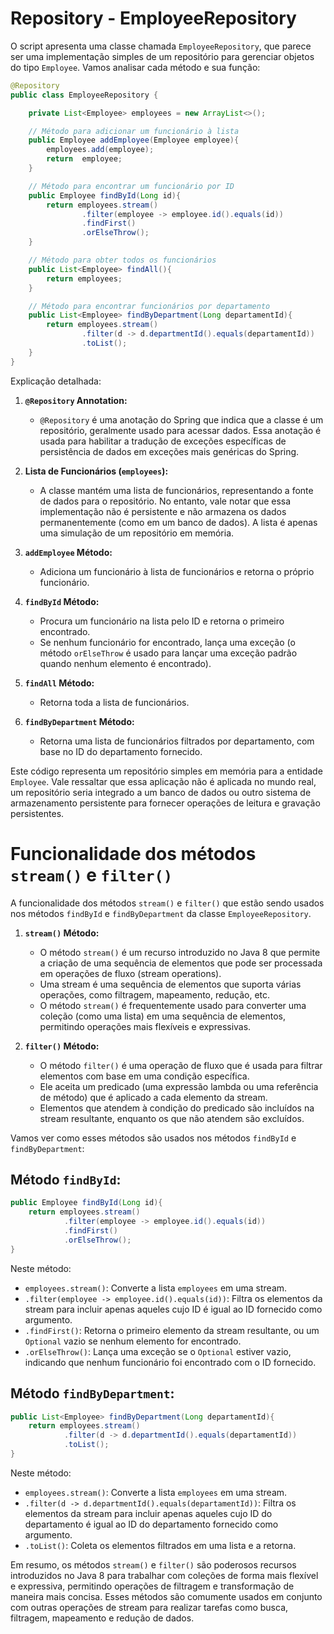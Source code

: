 # Repository - EmployeeRepository

O script apresenta uma classe chamada `EmployeeRepository`, que parece ser uma implementação simples de um repositório para gerenciar objetos do tipo `Employee`. Vamos analisar cada método e sua função:

```java
@Repository
public class EmployeeRepository {

    private List<Employee> employees = new ArrayList<>();

    // Método para adicionar um funcionário à lista
    public Employee addEmployee(Employee employee){
        employees.add(employee);
        return  employee;
    }

    // Método para encontrar um funcionário por ID
    public Employee findById(Long id){
        return employees.stream()
                .filter(employee -> employee.id().equals(id))
                .findFirst()
                .orElseThrow();
    }

    // Método para obter todos os funcionários
    public List<Employee> findAll(){
        return employees;
    }

    // Método para encontrar funcionários por departamento
    public List<Employee> findByDepartment(Long departamentId){
        return employees.stream()
                .filter(d -> d.departmentId().equals(departamentId))
                .toList();
    }
}
```

Explicação detalhada:

1. **`@Repository` Annotation:**
    - `@Repository` é uma anotação do Spring que indica que a classe é um repositório, geralmente usado para acessar dados. Essa anotação é usada para habilitar a tradução de exceções específicas de persistência de dados em exceções mais genéricas do Spring.

2. **Lista de Funcionários (`employees`):**
    - A classe mantém uma lista de funcionários, representando a fonte de dados para o repositório. No entanto, vale notar que essa implementação não é persistente e não armazena os dados permanentemente (como em um banco de dados). A lista é apenas uma simulação de um repositório em memória.

3. **`addEmployee` Método:**
    - Adiciona um funcionário à lista de funcionários e retorna o próprio funcionário.

4. **`findById` Método:**
    - Procura um funcionário na lista pelo ID e retorna o primeiro encontrado.
    - Se nenhum funcionário for encontrado, lança uma exceção (o método `orElseThrow` é usado para lançar uma exceção padrão quando nenhum elemento é encontrado).

5. **`findAll` Método:**
    - Retorna toda a lista de funcionários.

6. **`findByDepartment` Método:**
    - Retorna uma lista de funcionários filtrados por departamento, com base no ID do departamento fornecido.

Este código representa um repositório simples em memória para a entidade `Employee`. Vale ressaltar que essa aplicação não é aplicada no mundo real, um repositório seria integrado a um banco de dados ou outro sistema de armazenamento persistente para fornecer operações de leitura e gravação persistentes.

# Funcionalidade dos métodos `stream()` e `filter()`

A funcionalidade dos métodos `stream()` e `filter()` que estão sendo usados nos métodos `findById` e `findByDepartment` da classe `EmployeeRepository`.

1. **`stream()` Método:**
    - O método `stream()` é um recurso introduzido no Java 8 que permite a criação de uma sequência de elementos que pode ser processada em operações de fluxo (stream operations).
    - Uma stream é uma sequência de elementos que suporta várias operações, como filtragem, mapeamento, redução, etc.
    - O método `stream()` é frequentemente usado para converter uma coleção (como uma lista) em uma sequência de elementos, permitindo operações mais flexíveis e expressivas.

2. **`filter()` Método:**
    - O método `filter()` é uma operação de fluxo que é usada para filtrar elementos com base em uma condição específica.
    - Ele aceita um predicado (uma expressão lambda ou uma referência de método) que é aplicado a cada elemento da stream.
    - Elementos que atendem à condição do predicado são incluídos na stream resultante, enquanto os que não atendem são excluídos.

Vamos ver como esses métodos são usados nos métodos `findById` e `findByDepartment`:

## Método `findById`:

```java
public Employee findById(Long id){
    return employees.stream()
            .filter(employee -> employee.id().equals(id))
            .findFirst()
            .orElseThrow();
}
```

Neste método:
- `employees.stream()`: Converte a lista `employees` em uma stream.
- `.filter(employee -> employee.id().equals(id))`: Filtra os elementos da stream para incluir apenas aqueles cujo ID é igual ao ID fornecido como argumento.
- `.findFirst()`: Retorna o primeiro elemento da stream resultante, ou um `Optional` vazio se nenhum elemento for encontrado.
- `.orElseThrow()`: Lança uma exceção se o `Optional` estiver vazio, indicando que nenhum funcionário foi encontrado com o ID fornecido.

## Método `findByDepartment`:

```java
public List<Employee> findByDepartment(Long departamentId){
    return employees.stream()
            .filter(d -> d.departmentId().equals(departamentId))
            .toList();
}
```

Neste método:
- `employees.stream()`: Converte a lista `employees` em uma stream.
- `.filter(d -> d.departmentId().equals(departamentId))`: Filtra os elementos da stream para incluir apenas aqueles cujo ID do departamento é igual ao ID do departamento fornecido como argumento.
- `.toList()`: Coleta os elementos filtrados em uma lista e a retorna.

Em resumo, os métodos `stream()` e `filter()` são poderosos recursos introduzidos no Java 8 para trabalhar com coleções de forma mais flexível e expressiva, permitindo operações de filtragem e transformação de maneira mais concisa. Esses métodos são comumente usados em conjunto com outras operações de stream para realizar tarefas como busca, filtragem, mapeamento e redução de dados.
